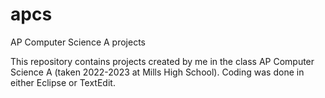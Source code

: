 # apcs
AP Computer Science A projects

This repository contains projects created by me in the class AP Computer Science A (taken 2022-2023 at Mills High School).
Coding was done in either Eclipse or TextEdit.
